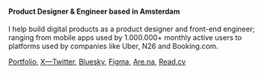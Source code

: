 #### Product Designer & Engineer based in Amsterdam

I help build digital products as a product designer and front-end engineer; ranging from mobile apps used by 1.000.000+ monthly active users to platforms used by companies like Uber, N26 and Booking.com.

[Portfolio](https://lorenzodelijser.com), [X—Twitter](https://x.com/lorenzodelijser), [Bluesky](https://bsky.app/profile/lorenzodelijser.com), [Figma](https://www.figma.com/@lorenzo), [Are.na](https://www.are.na/lorenzo-de-lijser/channels), [Read.cv](https://read.cv/lorenzo)
